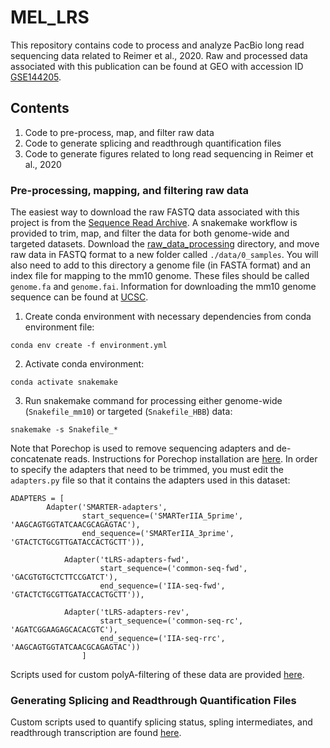 # MEL_LRS
This repository contains code to process and analyze PacBio long read sequencing data related to Reimer et al., 2020. Raw and processed data associated with this publication can be found at GEO with accession ID [GSE144205](https://www.ncbi.nlm.nih.gov/geo/query/acc.cgi?acc=GSE144205).

## Contents
1) Code to pre-process, map, and filter raw data
2) Code to generate splicing and readthrough quantification files
3) Code to generate figures related to long read sequencing in Reimer et al., 2020


### Pre-processing, mapping, and filtering raw data
The easiest way to download the raw FASTQ data associated with this project is from the [Sequence Read Archive](https://www.ncbi.nlm.nih.gov/sra). A snakemake workflow is provided to trim, map, and filter the data for both genome-wide and targeted datasets. Download the [raw_data_processing](/raw_data_processing) directory, and move raw data in FASTQ format to a new folder called ```./data/0_samples```. You will also need to add to this directory a genome file (in FASTA format) and an index file for mapping to the mm10 genome. These files should be called ```genome.fa``` and ```genome.fai```. Information for downloading the mm10 genome sequence can be found at [UCSC](https://hgdownload.soe.ucsc.edu/downloads.html). 

1. Create conda environment with necessary dependencies from conda environment file:
```
conda env create -f environment.yml
```
2. Activate conda environment:
```
conda activate snakemake
```
3. Run snakemake command for processing either genome-wide (```Snakefile_mm10```) or targeted (```Snakefile_HBB```) data:
```
snakemake -s Snakefile_*
```

Note that Porechop is used to remove sequencing adapters and de-concatenate reads. Instructions for Porechop installation are [here](https://github.com/rrwick/Porechop). In order to specify the adapters that need to be trimmed, you must edit the ```adapters.py``` file so that it contains the adapters used in this dataset:
```
ADAPTERS = [
        Adapter('SMARTER-adapters',
                start_sequence=('SMARTerIIA_5prime', 'AAGCAGTGGTATCAACGCAGAGTAC'),
                end_sequence=('SMARTerIIA_3prime', 'GTACTCTGCGTTGATACCACTGCTT')),
					
		    Adapter('tLRS-adapters-fwd',
		            start_sequence=('common-seq-fwd', 'GACGTGTGCTCTTCCGATCT'),
		            end_sequence=('IIA-seq-fwd', 'GTACTCTGCGTTGATACCACTGCTT')),
					
		    Adapter('tLRS-adapters-rev',
		            start_sequence=('common-seq-rc', 'AGATCGGAAGAGCACACGTC'),
		            end_sequence=('IIA-seq-rrc', 'AAGCAGTGGTATCAACGCAGAGTAC'))
                ]
```
Scripts used for custom polyA-filtering of these data are provided [here](./raw_data_processing/scripts).


### Generating Splicing and Readthrough Quantification Files
Custom scripts used to quantify splicing status, spling intermediates, and readthrough transcription are found [here](MEL_LRS/quantification_scripts).

